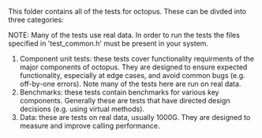 This folder contains all of the tests for octopus. These can be divded into three categories:

NOTE: Many of the tests use real data. In order to run the tests the files specified in 'test_common.h' must be present in your system.

1. Component unit tests: these tests cover functionality requirments of the major components of octopus. They are designed to ensure expected functionality, especially at edge cases, and avoid common bugs (e.g. off-by-one errors). Note many of the tests here are run on real data.
2. Benchmarks: these tests contain benchmarks for various key components. Generally these are tests that have directed design decisions (e.g. using virtual methods).
3. Data: these are tests on real data, usually 1000G. They are designed to measure and improve calling performance.
